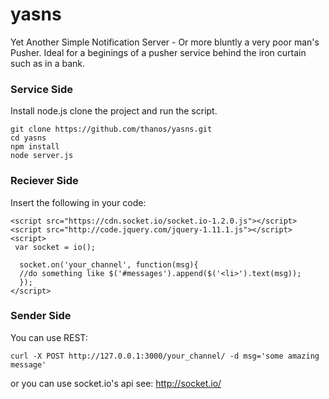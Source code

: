 yasns
====
Yet Another Simple Notification Server - Or more bluntly a very poor man's Pusher. Ideal for a beginings of a pusher service behind the iron curtain such as in a bank.

### Service Side

Install node.js clone the project and run the script.

    git clone https://github.com/thanos/yasns.git
    cd yasns
    npm install
    node server.js

### Reciever Side

Insert the following in your code:

    <script src="https://cdn.socket.io/socket.io-1.2.0.js"></script>
    <script src="http://code.jquery.com/jquery-1.11.1.js"></script>
    <script>
     var socket = io();
     
      socket.on('your_channel', function(msg){
      //do something like $('#messages').append($('<li>').text(msg));
      });
    </script>

### Sender Side

You can use REST:

    curl -X POST http://127.0.0.1:3000/your_channel/ -d msg='some amazing message'
      
or you can use socket.io's api see: http://socket.io/



